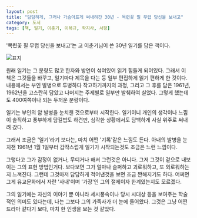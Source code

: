 ```yaml
---
layout: post
title: "담담하게, 그러나 가슴아프게 써내려간 30년 - 목련꽃 필 무렵 당신을 보내고"
category: 도서
tags: [책, 일기, 이춘기, 이복규, 학지사, 서평]
---
```


'목련꽃 필 무렵 당신을 보내고'는
고 이춘기님이 쓴 30년 일기를 담은 책이다.

![표지](https://lh3.googleusercontent.com/kkWdh71RXFLVYtB3VwZRzEXtt-0ftS7BScShdJFFfBPze6gh-pl3VNmj-oqFZTQCVfqffnvetjybgw=s480)

원래 일기는 그 분량도 많고 한자와 방언이 섞여있어 읽기 힘들게 되어있다.
그래서 이 책은 그것들을 바꾸고,
일기마다 제목을 다는 등 일부 편집하게 읽기 편하게 한 것이다.
내용에서는 부인 발병으로 투병하다 작고하기까지의 과정,
그리고 그 후를 담은 1961년, 1962년을 고스란히 담았고
나머지는 주제별로 일부만 발췌하여 실었다.
그렇게 했는데도 400여쪽이나 되는 두꺼운 분량이다.

일기는 부인의 암 발병을 눈치챈 것으로부터 시작한다.
일기이니 개인의 생각이나 느낌이 솔직하고 풍부하게 담길법도 하건만,
심각한 상황에서도 담백하게 사실 위주로 써내려 갔다.

그래서 조금은 '일기'라기 보다는, 마치 어떤 '기록'같은 느낌도 든다.
아내의 발병을 눈치챈 1961년 1월 1일부터
갑작스럽게 일기가 시작되는것도 조금은 느런 느낌이다.

그렇다고 그가 감정이 없거나, 무디거나 해서 그런것은 아니다.
그저 그것이 겉으로 내보이는 그의 표현 방법인거다.
보다보면 그가 얼마나 슬퍼하고 괴로워하고, 또 외로워하는지 느껴진다.
그런데 그것마저 담담하게 적어낸것을 보면 조금 짠해지기도 하다.
어쩌면 그게 유교문화에서 자란 '사내'이며 '가장'인 그의 절제이자 한계였는지도 모르겠다.

그의 일기에는 자신의 이야기 뿐 아니라
세시풍속이나 당시 시대상 등을 보여주는 학술적인 의미도 있다는데,
나는 그보다 그의 가족사가 더 눈에 들어왔다.
그것은 그냥 어떤 드라마 같다기 보다,
마치 한 인생을 보는 것 같았다.
